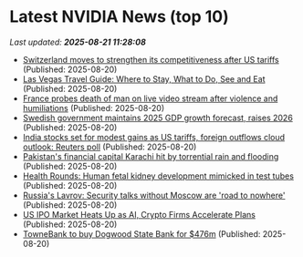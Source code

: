 # Latest NVIDIA News (top 10)
_Last updated: **2025-08-21 11:28:08**_

- [Switzerland moves to strengthen its competitiveness after US tariffs](https://biztoc.com/x/5bb486aabef54e13) (Published: 2025-08-20)
- [Las Vegas Travel Guide: Where to Stay, What to Do, See and Eat](https://biztoc.com/x/a122e786265f8f40) (Published: 2025-08-20)
- [France probes death of man on live video stream after violence and humiliations](https://biztoc.com/x/d25e20f73a4904ce) (Published: 2025-08-20)
- [Swedish government maintains 2025 GDP growth forecast, raises 2026](https://biztoc.com/x/4a1180c0c7cf6225) (Published: 2025-08-20)
- [India stocks set for modest gains as US tariffs, foreign outflows cloud outlook: Reuters poll](https://biztoc.com/x/1bb94e5dcf015394) (Published: 2025-08-20)
- [Pakistan's financial capital Karachi hit by torrential rain and flooding](https://biztoc.com/x/0cc4ade0d019b336) (Published: 2025-08-20)
- [Health Rounds: Human fetal kidney development mimicked in test tubes](https://biztoc.com/x/7e142e7a120c12c0) (Published: 2025-08-20)
- [Russia's Lavrov: Security talks without Moscow are 'road to nowhere'](https://biztoc.com/x/09237ed3eadb6b85) (Published: 2025-08-20)
- [US IPO Market Heats Up as AI, Crypto Firms Accelerate Plans](https://biztoc.com/x/4e3d5b403d19f101) (Published: 2025-08-20)
- [TowneBank to buy Dogwood State Bank for $476m](https://biztoc.com/x/b5fa7543f0c90f4a) (Published: 2025-08-20)
